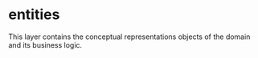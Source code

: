 # entities
This layer contains the conceptual representations objects of the domain and its business logic.